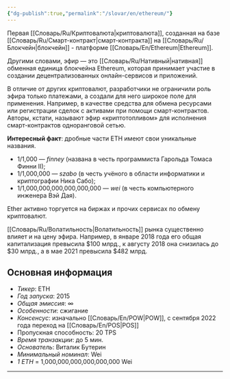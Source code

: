 ```yaml
---
{"dg-publish":true,"permalink":"/slovar/en/ethereum/"}
---
```



Первая [[Словарь/Ru/Криптовалюта\|криптовалюта]], созданная на базе [[Словарь/Ru/Смарт-контракт\|смарт-контракта]] на [[Словарь/Ru/Блокчейн\|блокчейн]] - платформе [[Словарь/En/Ethereum\|Ethereum]].

Другими словами, эфир — это [[Словарь/Ru/Нативный\|нативная]] обменная единица блокчейна Ethereum, которая принимает участие в создании децентрализованных онлайн-сервисов и приложений.

В отличие от других криптовалют, разработчики не ограничили роль эфира только платежами, а создали для него широкое поле для применения. Например, в качестве средства для обмена ресурсами или регистрации сделок с активами при помощи смарт-контрактов. Авторы, кстати, называют эфир «криптотопливом» для исполнения смарт-контрактов одноранговой сетью.

**Интересный факт**: дробные части ETH имеют свои уникальные названия.

* 1/1,000 — _finney_ (названа в честь программиста Гарольда Томаса Финни II);
* 1/1,000,000 — _szabo_ (в честь учёного в области информатики и криптографии Ника Сабо);
* 1/1,000,000,000,000,000,000 — _wei_ (в честь компьютерного инженера Вэй Дая).

Ether активно торгуется на биржах и прочих сервисах по обмену криптовалют.

[[Словарь/Ru/Волатильность\|Волатильность]] рынка существенно влияет и на цену эфира. Например, в январе 2018 года его общая капитализация превысила $100 млрд., к августу 2018 она снизилась до $30 млрд., а в мае 2021 превысила $482 млрд.

## Основная информация

* _Тикер_: ETH  
* _Год запуска_: 2015  
* _Общая эмиссия_: ∞  
* _Особенности_: сжигание  
* _Консенсус_: изначально [[Словарь/En/POW\|POW]], с сентября 2022 года переход на [[Словарь/En/POS\|POS]]
* Пропускная способность: 20 TPS  
* _Время транзакции_: до 5 мин.  
* _Основатель_: Виталик Бутерин  
* _Минимальный номинал_: Wei  
* _1 ETH_ = 1,000,000,000,000,000,000 Wei

---
